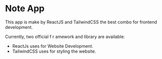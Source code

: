 # Note App

This app is make by ReactJS and TailwindCSS the best combo for frontend development.

Currently, two official f r amework and library are available:

- ReactJs uses for Website Development.
- TailwindCSS uses for styling the website.
